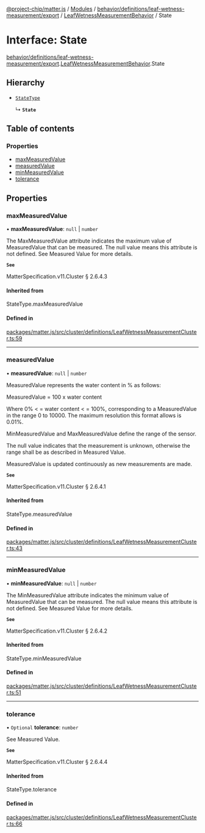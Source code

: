 [@project-chip/matter.js](../README.md) / [Modules](../modules.md) / [behavior/definitions/leaf-wetness-measurement/export](../modules/behavior_definitions_leaf_wetness_measurement_export.md) / [LeafWetnessMeasurementBehavior](../modules/behavior_definitions_leaf_wetness_measurement_export.LeafWetnessMeasurementBehavior.md) / State

# Interface: State

[behavior/definitions/leaf-wetness-measurement/export](../modules/behavior_definitions_leaf_wetness_measurement_export.md).[LeafWetnessMeasurementBehavior](../modules/behavior_definitions_leaf_wetness_measurement_export.LeafWetnessMeasurementBehavior.md).State

## Hierarchy

- [`StateType`](../modules/behavior_definitions_leaf_wetness_measurement_export._internal_.md#statetype)

  ↳ **`State`**

## Table of contents

### Properties

- [maxMeasuredValue](behavior_definitions_leaf_wetness_measurement_export.LeafWetnessMeasurementBehavior.State.md#maxmeasuredvalue)
- [measuredValue](behavior_definitions_leaf_wetness_measurement_export.LeafWetnessMeasurementBehavior.State.md#measuredvalue)
- [minMeasuredValue](behavior_definitions_leaf_wetness_measurement_export.LeafWetnessMeasurementBehavior.State.md#minmeasuredvalue)
- [tolerance](behavior_definitions_leaf_wetness_measurement_export.LeafWetnessMeasurementBehavior.State.md#tolerance)

## Properties

### maxMeasuredValue

• **maxMeasuredValue**: ``null`` \| `number`

The MaxMeasuredValue attribute indicates the maximum value of MeasuredValue that can be measured. The
null value means this attribute is not defined. See Measured Value for more details.

**`See`**

MatterSpecification.v11.Cluster § 2.6.4.3

#### Inherited from

StateType.maxMeasuredValue

#### Defined in

[packages/matter.js/src/cluster/definitions/LeafWetnessMeasurementCluster.ts:59](https://github.com/project-chip/matter.js/blob/5f71eedebdb9fa54338bde320c311bb359b7455d/packages/matter.js/src/cluster/definitions/LeafWetnessMeasurementCluster.ts#L59)

___

### measuredValue

• **measuredValue**: ``null`` \| `number`

MeasuredValue represents the water content in % as follows:

MeasuredValue = 100 x water content

Where 0% < = water content < = 100%, corresponding to a MeasuredValue in the range 0 to 10000. The
maximum resolution this format allows is 0.01%.

MinMeasuredValue and MaxMeasuredValue define the range of the sensor.

The null value indicates that the measurement is unknown, otherwise the range shall be as described in
Measured Value.

MeasuredValue is updated continuously as new measurements are made.

**`See`**

MatterSpecification.v11.Cluster § 2.6.4.1

#### Inherited from

StateType.measuredValue

#### Defined in

[packages/matter.js/src/cluster/definitions/LeafWetnessMeasurementCluster.ts:43](https://github.com/project-chip/matter.js/blob/5f71eedebdb9fa54338bde320c311bb359b7455d/packages/matter.js/src/cluster/definitions/LeafWetnessMeasurementCluster.ts#L43)

___

### minMeasuredValue

• **minMeasuredValue**: ``null`` \| `number`

The MinMeasuredValue attribute indicates the minimum value of MeasuredValue that can be measured. The
null value means this attribute is not defined. See Measured Value for more details.

**`See`**

MatterSpecification.v11.Cluster § 2.6.4.2

#### Inherited from

StateType.minMeasuredValue

#### Defined in

[packages/matter.js/src/cluster/definitions/LeafWetnessMeasurementCluster.ts:51](https://github.com/project-chip/matter.js/blob/5f71eedebdb9fa54338bde320c311bb359b7455d/packages/matter.js/src/cluster/definitions/LeafWetnessMeasurementCluster.ts#L51)

___

### tolerance

• `Optional` **tolerance**: `number`

See Measured Value.

**`See`**

MatterSpecification.v11.Cluster § 2.6.4.4

#### Inherited from

StateType.tolerance

#### Defined in

[packages/matter.js/src/cluster/definitions/LeafWetnessMeasurementCluster.ts:66](https://github.com/project-chip/matter.js/blob/5f71eedebdb9fa54338bde320c311bb359b7455d/packages/matter.js/src/cluster/definitions/LeafWetnessMeasurementCluster.ts#L66)
